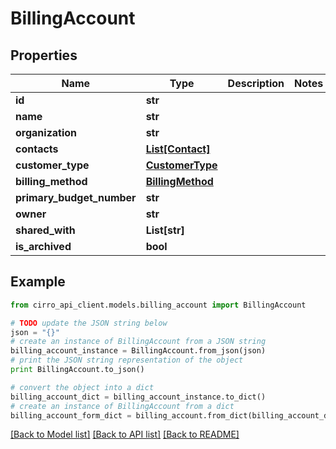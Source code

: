 # BillingAccount


## Properties

Name | Type | Description | Notes
------------ | ------------- | ------------- | -------------
**id** | **str** |  | 
**name** | **str** |  | 
**organization** | **str** |  | 
**contacts** | [**List[Contact]**](Contact.md) |  | 
**customer_type** | [**CustomerType**](CustomerType.md) |  | 
**billing_method** | [**BillingMethod**](BillingMethod.md) |  | 
**primary_budget_number** | **str** |  | 
**owner** | **str** |  | 
**shared_with** | **List[str]** |  | 
**is_archived** | **bool** |  | 

## Example

```python
from cirro_api_client.models.billing_account import BillingAccount

# TODO update the JSON string below
json = "{}"
# create an instance of BillingAccount from a JSON string
billing_account_instance = BillingAccount.from_json(json)
# print the JSON string representation of the object
print BillingAccount.to_json()

# convert the object into a dict
billing_account_dict = billing_account_instance.to_dict()
# create an instance of BillingAccount from a dict
billing_account_form_dict = billing_account.from_dict(billing_account_dict)
```
[[Back to Model list]](../README.md#documentation-for-models) [[Back to API list]](../README.md#documentation-for-api-endpoints) [[Back to README]](../README.md)


